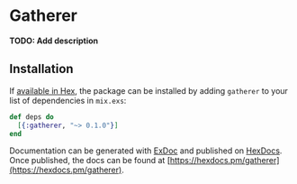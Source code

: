 # Gatherer

**TODO: Add description**

## Installation

If [available in Hex](https://hex.pm/docs/publish), the package can be installed
by adding `gatherer` to your list of dependencies in `mix.exs`:

```elixir
def deps do
  [{:gatherer, "~> 0.1.0"}]
end
```

Documentation can be generated with [ExDoc](https://github.com/elixir-lang/ex_doc)
and published on [HexDocs](https://hexdocs.pm). Once published, the docs can
be found at [https://hexdocs.pm/gatherer](https://hexdocs.pm/gatherer).

